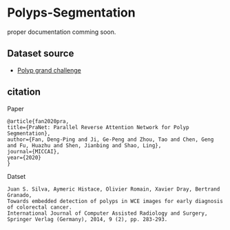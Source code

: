 # Polyps-Segmentation
proper documentation comming soon.

## Dataset source
* [Polyp grand challenge](https://polyp.grand-challenge.org/EtisLarib/)

## citation
Paper
```
@article{fan2020pra,
title={PraNet: Parallel Reverse Attention Network for Polyp Segmentation},
author={Fan, Deng-Ping and Ji, Ge-Peng and Zhou, Tao and Chen, Geng and Fu, Huazhu and Shen, Jianbing and Shao, Ling},
journal={MICCAI},
year={2020}
}
```

Datset
```
Juan S. Silva, Aymeric Histace, Olivier Romain, Xavier Dray, Bertrand Granado,
Towards embedded detection of polyps in WCE images for early diagnosis of colorectal cancer.
International Journal of Computer Assisted Radiology and Surgery, 
Springer Verlag (Germany), 2014, 9 (2), pp. 283-293.
```
